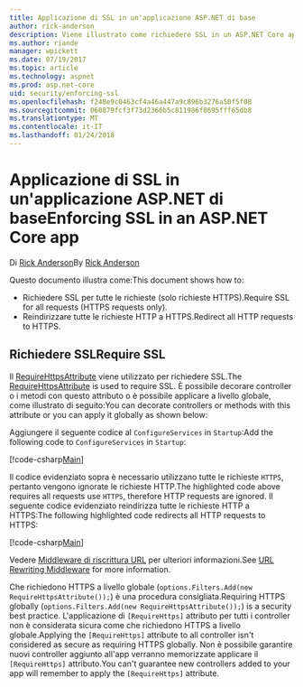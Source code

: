 ```yaml
---
title: Applicazione di SSL in un'applicazione ASP.NET di base
author: rick-anderson
description: Viene illustrato come richiedere SSL in un ASP.NET Core app web
ms.author: riande
manager: wpickett
ms.date: 07/19/2017
ms.topic: article
ms.technology: aspnet
ms.prod: asp.net-core
uid: security/enforcing-ssl
ms.openlocfilehash: f248e9c0463cf4a46a447a9c896b3276a50f5f08
ms.sourcegitcommit: 060879fcf3f73d2366b5c811986f8695fff65db8
ms.translationtype: MT
ms.contentlocale: it-IT
ms.lasthandoff: 01/24/2018
---
```

# <a name="enforcing-ssl-in-an-aspnet-core-app"></a><span data-ttu-id="ac8c1-103">Applicazione di SSL in un'applicazione ASP.NET di base</span><span class="sxs-lookup"><span data-stu-id="ac8c1-103">Enforcing SSL in an ASP.NET Core app</span></span>

<span data-ttu-id="ac8c1-104">Di [Rick Anderson](https://twitter.com/RickAndMSFT)</span><span class="sxs-lookup"><span data-stu-id="ac8c1-104">By [Rick Anderson](https://twitter.com/RickAndMSFT)</span></span>

<span data-ttu-id="ac8c1-105">Questo documento illustra come:</span><span class="sxs-lookup"><span data-stu-id="ac8c1-105">This document shows how to:</span></span>

- <span data-ttu-id="ac8c1-106">Richiedere SSL per tutte le richieste (solo richieste HTTPS).</span><span class="sxs-lookup"><span data-stu-id="ac8c1-106">Require SSL for all requests (HTTPS requests only).</span></span>
- <span data-ttu-id="ac8c1-107">Reindirizzare tutte le richieste HTTP a HTTPS.</span><span class="sxs-lookup"><span data-stu-id="ac8c1-107">Redirect all HTTP requests to HTTPS.</span></span>

## <a name="require-ssl"></a><span data-ttu-id="ac8c1-108">Richiedere SSL</span><span class="sxs-lookup"><span data-stu-id="ac8c1-108">Require SSL</span></span>

<span data-ttu-id="ac8c1-109">Il [RequireHttpsAttribute](https://docs.microsoft.com/aspnet/core/api/microsoft.aspnetcore.mvc.requirehttpsattribute) viene utilizzato per richiedere SSL.</span><span class="sxs-lookup"><span data-stu-id="ac8c1-109">The [RequireHttpsAttribute](https://docs.microsoft.com/aspnet/core/api/microsoft.aspnetcore.mvc.requirehttpsattribute) is used to require SSL.</span></span> <span data-ttu-id="ac8c1-110">È possibile decorare controller o i metodi con questo attributo o è possibile applicare a livello globale, come illustrato di seguito:</span><span class="sxs-lookup"><span data-stu-id="ac8c1-110">You can decorate controllers or methods with this attribute or you can apply it globally as shown below:</span></span>

<span data-ttu-id="ac8c1-111">Aggiungere il seguente codice al `ConfigureServices` in `Startup`:</span><span class="sxs-lookup"><span data-stu-id="ac8c1-111">Add the following code to `ConfigureServices` in `Startup`:</span></span>

[!code-csharp[Main](authentication/accconfirm/sample/WebApp1/Startup.cs?name=snippet2&highlight=4-)]

<span data-ttu-id="ac8c1-112">Il codice evidenziato sopra è necessario utilizzano tutte le richieste `HTTPS`, pertanto vengono ignorate le richieste HTTP.</span><span class="sxs-lookup"><span data-stu-id="ac8c1-112">The highlighted code above requires all requests use `HTTPS`, therefore HTTP requests are ignored.</span></span> <span data-ttu-id="ac8c1-113">Il seguente codice evidenziato reindirizza tutte le richieste HTTP a HTTPS:</span><span class="sxs-lookup"><span data-stu-id="ac8c1-113">The following highlighted code redirects all HTTP requests to HTTPS:</span></span>

[!code-csharp[Main](authentication/accconfirm/sample/WebApp1/Startup.cs?name=snippet_AddRedirectToHttps&highlight=7-)]

<span data-ttu-id="ac8c1-114">Vedere [Middleware di riscrittura URL](xref:fundamentals/url-rewriting) per ulteriori informazioni.</span><span class="sxs-lookup"><span data-stu-id="ac8c1-114">See [URL Rewriting Middleware](xref:fundamentals/url-rewriting) for more information.</span></span>

<span data-ttu-id="ac8c1-115">Che richiedono HTTPS a livello globale (`options.Filters.Add(new RequireHttpsAttribute());`) è una procedura consigliata.</span><span class="sxs-lookup"><span data-stu-id="ac8c1-115">Requiring HTTPS globally (`options.Filters.Add(new RequireHttpsAttribute());`) is a security best practice.</span></span> <span data-ttu-id="ac8c1-116">L'applicazione di `[RequireHttps]` attributo per tutti i controller non è considerata sicura come che richiedono HTTPS a livello globale.</span><span class="sxs-lookup"><span data-stu-id="ac8c1-116">Applying the `[RequireHttps]` attribute to all controller isn't considered as secure as requiring HTTPS globally.</span></span> <span data-ttu-id="ac8c1-117">Non è possibile garantire nuovi controller aggiunto all'app verranno memorizzate applicare il `[RequireHttps]` attributo.</span><span class="sxs-lookup"><span data-stu-id="ac8c1-117">You can't guarantee new controllers added to your app will remember to apply the `[RequireHttps]` attribute.</span></span>
